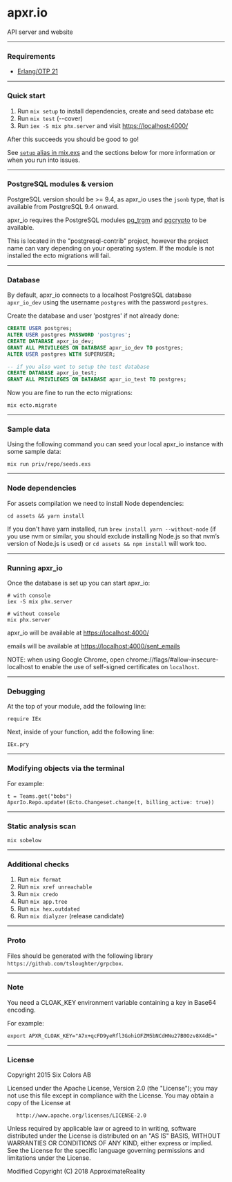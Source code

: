 # apxr.io

API server and website

--------------------
### Requirements

  - [Erlang/OTP 21](https://github.com/erlang)

--------------------
### Quick start

1. Run `mix setup` to install dependencies, create and seed database etc
2. Run `mix test` (--cover)
3. Run `iex -S mix phx.server` and visit [https://localhost:4000/](https://localhost:4000/)

After this succeeds you should be good to go!

See [`setup` alias in mix.exs](./mix.exs) and the sections below for more
information or when you run into issues.

--------------------
### PostgreSQL modules & version

PostgreSQL version should be >= 9.4, as apxr_io uses the `jsonb` type, that is
available from PostgreSQL 9.4 onward.

apxr_io requires the PostgreSQL modules [pg_trgm](http://www.postgresql.org/docs/9.4/static/pgtrgm.html) and [pgcrypto](http://www.postgresql.org/docs/9.4/static/pgcrypto.html)
to be available.

This is located in the "postgresql-contrib" project, however the project name
can vary depending on your operating system. If the module is not installed the
ecto migrations will fail.

--------------------
### Database

By default, apxr_io connects to a localhost PostgreSQL database `apxr_io_dev`
using the username `postgres` with the password `postgres`.

Create the database and user 'postgres' if not already done:

```sql
CREATE USER postgres;
ALTER USER postgres PASSWORD 'postgres';
CREATE DATABASE apxr_io_dev;
GRANT ALL PRIVILEGES ON DATABASE apxr_io_dev TO postgres;
ALTER USER postgres WITH SUPERUSER;

-- if you also want to setup the test database
CREATE DATABASE apxr_io_test;
GRANT ALL PRIVILEGES ON DATABASE apxr_io_test TO postgres;
```

Now you are fine to run the ecto migrations:

```shell
mix ecto.migrate
```

--------------------
### Sample data

Using the following command you can seed your local apxr_io instance with some
sample data:

```shell
mix run priv/repo/seeds.exs
```

--------------------
### Node dependencies

For assets compilation we need to install Node dependencies:

```shell
cd assets && yarn install
```

If you don't have yarn installed, run `brew install yarn --without-node` (if you
use nvm or similar, you should exclude installing Node.js so that nvm’s version
of Node.js is used) or `cd assets && npm install` will work too.

--------------------
### Running apxr_io

Once the database is set up you can start apxr_io:

```shell
# with console
iex -S mix phx.server

# without console
mix phx.server
```

apxr_io will be available at [https://localhost:4000/](https://localhost:4000/)

emails will be available at [https://localhost:4000/sent_emails](https://localhost:4000/sent_emails)

NOTE: when using Google Chrome, open chrome://flags/#allow-insecure-localhost
to enable the use of self-signed certificates on `localhost`.

--------------------
### Debugging

At the top of your module, add the following line:

```
require IEx
```

Next, inside of your function, add the following line:

```
IEx.pry
```

--------------------
### Modifying objects via the terminal

For example:

```
t = Teams.get("bobs")
ApxrIo.Repo.update!(Ecto.Changeset.change(t, billing_active: true))
```

--------------------
### Static analysis scan

```
mix sobelow
```

--------------------
### Additional checks

1. Run `mix format`
2. Run `mix xref unreachable`
3. Run `mix credo`
4. Run `mix app.tree`
5. Run `mix hex.outdated`
6. Run `mix dialyzer` (release candidate)

--------------------
### Proto

Files should be generated with the following library `https://github.com/tsloughter/grpcbox`.

--------------------
### Note

You need a CLOAK_KEY environment variable containing a key in Base64 encoding.

For example:

`export APXR_CLOAK_KEY="A7x+qcFD9yeRfl3GohiOFZM5bNCdHNu27B0Ozv8X4dE="`

--------------------
### License

   Copyright 2015 Six Colors AB

   Licensed under the Apache License, Version 2.0 (the "License");
   you may not use this file except in compliance with the License.
   You may obtain a copy of the License at

       http://www.apache.org/licenses/LICENSE-2.0

   Unless required by applicable law or agreed to in writing, software
   distributed under the License is distributed on an "AS IS" BASIS,
   WITHOUT WARRANTIES OR CONDITIONS OF ANY KIND, either express or implied.
   See the License for the specific language governing permissions and
   limitations under the License.

   Modified Copyright (C) 2018 ApproximateReality